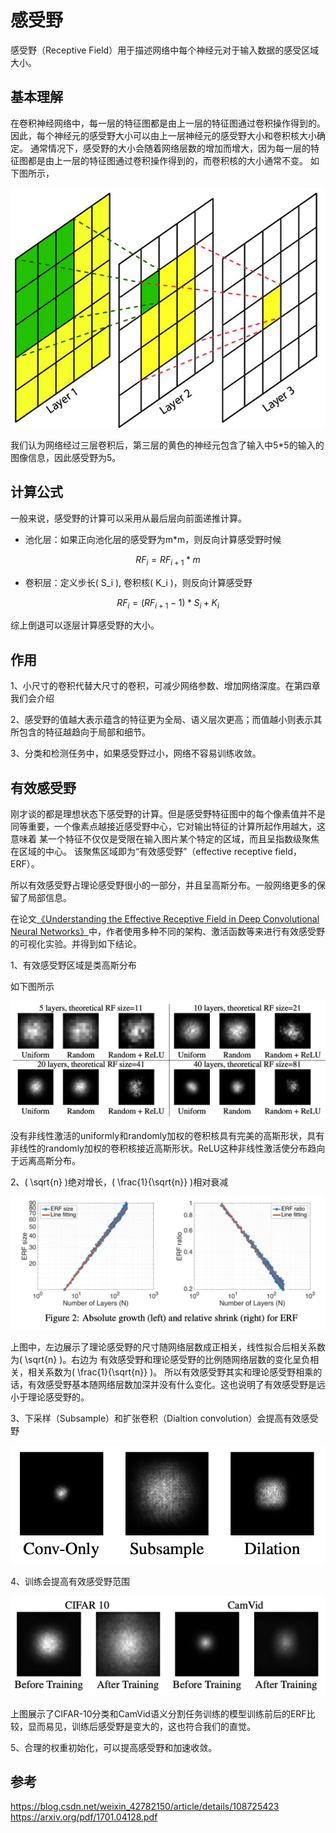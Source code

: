 # 感受野

感受野（Receptive Field）用于描述网络中每个神经元对于输入数据的感受区域大小。

## 基本理解

在卷积神经网络中，每一层的特征图都是由上一层的特征图通过卷积操作得到的。因此，每个神经元的感受野大小可以由上一层神经元的感受野大小和卷积核大小确定。
通常情况下，感受野的大小会随着网络层数的增加而增大，因为每一层的特征图都是由上一层的特征图通过卷积操作得到的，而卷积核的大小通常不变。
如下图所示，

![](../../img/02/09/03/img1.png)

我们认为网络经过三层卷积后，第三层的黄色的神经元包含了输入中5*5的输入的图像信息，因此感受野为5。

## 计算公式

一般来说，感受野的计算可以采用从最后层向前面递推计算。

- 池化层：如果正向池化层的感受野为m*m，则反向计算感受野时候

$$ RF_i= RF_{i+1}*m $$

- 卷积层：定义步长\( S_i \), 卷积核\( K_i \)，则反向计算感受野

$$ RF_i= (RF_{i+1}-1) * S_i + K_i $$

综上倒退可以逐层计算感受野的大小。

## 作用

1、小尺寸的卷积代替大尺寸的卷积，可减少网络参数、增加网络深度。在第四章我们会介绍

2、感受野的值越大表示蕴含的特征更为全局、语义层次更高；而值越小则表示其所包含的特征越趋向于局部和细节。

3、分类和检测任务中，如果感受野过小，网络不容易训练收敛。

## 有效感受野

刚才谈的都是理想状态下感受野的计算。但是感受野特征图中的每个像素值并不是同等重要，一个像素点越接近感受野中心，它对输出特征的计算所起作用越大，这意味着 某一个特征不仅仅是受限在输入图片某个特定的区域，而且呈指数级聚焦在区域的中心。 该聚焦区域即为“有效感受野”（effective receptive field，ERF）。

所以有效感受野占理论感受野很小的一部分，并且呈高斯分布。一般网络更多的保留了局部信息。

在论文[《Understanding the Effective Receptive Field in Deep Convolutional Neural Networks》](https://arxiv.org/pdf/1701.04128.pdf)中，作者使用多种不同的架构、激活函数等来进行有效感受野的可视化实验。并得到如下结论。

1、有效感受野区域是类高斯分布

如下图所示

![](../../img/02/09/03/RF.jpg)

没有非线性激活的uniformly和randomly加权的卷积核具有完美的高斯形状，具有非线性的randomly加权的卷积核接近高斯形状。ReLU这种非线性激活使分布趋向于远离高斯分布。

2、\( \sqrt{n} \)绝对增长，\( \frac{1}{\sqrt{n}} \)相对衰减

![](../../img/02/09/03/RF2.jpg)

上图中，左边展示了理论感受野的尺寸随网络层数成正相关，线性拟合后相关系数为\( \sqrt{n} \)。右边为 有效感受野和理论感受野的比例随网络层数的变化呈负相关，相关系数为\( \frac{1}{\sqrt{n}} \)。
所以有效感受野其实和理论感受野相乘的话，有效感受野基本随网络层数加深并没有什么变化。这也说明了有效感受野是远小于理论感受野的。

3、下采样（Subsample）和扩张卷积（Dialtion convolution）会提高有效感受野

![](../../img/02/09/03/RF3.png)

4、训练会提高有效感受野范围

![](../../img/02/09/03/RF4.png)

上图展示了CIFAR-10分类和CamVid语义分割任务训练的模型训练前后的ERF比较，显而易见，训练后感受野是变大的，这也符合我们的直觉。

5、合理的权重初始化，可以提高感受野和加速收敛。


## 参考
https://blog.csdn.net/weixin_42782150/article/details/108725423
https://arxiv.org/pdf/1701.04128.pdf